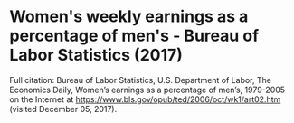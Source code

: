 # Women's weekly earnings as a percentage of men's - Bureau of Labor Statistics (2017)

Full citation: Bureau of Labor Statistics, U.S. Department of Labor, The Economics Daily, Women’s earnings as a percentage of men’s, 1979-2005 on the Internet at https://www.bls.gov/opub/ted/2006/oct/wk1/art02.htm (visited December 05, 2017).